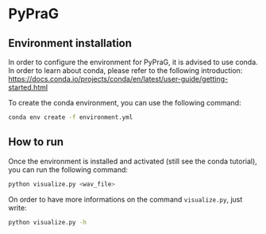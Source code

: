 # PyPraG

## Environment installation

In order to configure the environment for PyPraG, it is advised to use conda.
In order to learn about conda, please refer to the following introduction: https://docs.conda.io/projects/conda/en/latest/user-guide/getting-started.html

To create the conda environment, you can use the following command:

```sh
conda env create -f environment.yml
```

## How to run

Once the environment is installed and activated (still see the conda tutorial), you can run the following command:

```sh
python visualize.py <wav_file>
```

On order to have more informations on the command `visualize.py`, just write:

```sh
python visualize.py -h
```
